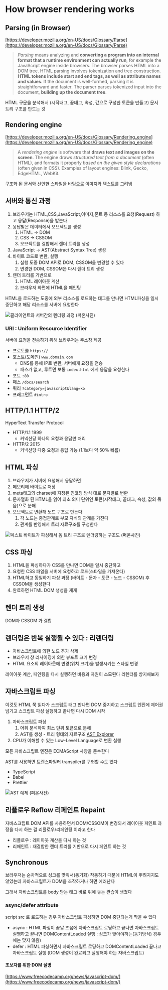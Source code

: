# How browser rendering works

## Parsing (in Browser)

[https://developer.mozilla.org/en-US/docs/Glossary/Parse](https://developer.mozilla.org/en-US/docs/Glossary/Parse)

> _Parsing_ means analyzing and **converting a program into an internal format that a runtime environment can actually run**, for example the JavaScript engine inside browsers.
> The browser parses HTML into a DOM tree. HTML parsing involves tokenization and tree construction. **HTML tokens include start and end tags, as well as attribute names and values**. If the document is well-formed, parsing it is straightforward and faster. The parser parses tokenized input into the document, **building up the document tree**.

HTML 구문을 분석해서 (시작태그, 끝태그, 속성, 값으로 구성한 토큰을 만들고) 문서 트리 구조를 만드는 것

## Rendering engine

[https://developer.mozilla.org/en-US/docs/Glossary/Rendering_engine](https://developer.mozilla.org/en-US/docs/Glossary/Rendering_engine)

> A _rendering engine_ is software that **draws text and images on the screen**. The engine draws _structured text from a document_ (often HTML), and formats it properly _based on the given style declarations_ (often given in CSS). Examples of layout engines: Blink, Gecko, EdgeHTML, WebKit.

구조화 된 문서와 선언한 스타일을 바탕으로 이미지와 텍스트를 그려냄

## 서버와 통신 과정

1. 브라우저는 HTML,CSS,JavaScript,이미지,폰트 등 리소스를 요청(Request) 하고 응답(Response)을 받는다
2. 응답받은 데이터에서 오브젝트를 생성
   1. HTML &rarr; DOM
   2. CSS &rarr; CSSOM
   3. 오브젝트를 결합해서 렌더 트리를 생성
3. JavaScript &rarr; AST(Abstract Syntax Tree) 생성
4. 바이트 코드로 변환, 실행
   1. 실행 도중 DOM API로 DOM, CSSOM을 변경할 수 있다
   2. 변경한 DOM, CSSOM은 다시 렌더 트리 생성
5. 렌더 트리를 기반으로
   1. HTML 레이아웃 계산
   2. 브라우저 화면에 HTML을 페인팅

HTML을 로드하는 도중에 외부 리소스를 로드하는 태그를 만나면 HTML파싱을 일시 중단하고 해당 리소스를 서버에 요청한다

![클라이언트와 서버간의 렌더링 과정](assets/images/rendering.jpg)
(퍼온사진)

### URI : Uniform Resource Identifier

서버에 요청을 전송하기 위해 브라우저는 주소창 제공

- 프로토콜 `https://`
- 호스트(도메인) `www.domain.com`
  - DNS를 통해 IP로 변환, 서버에게 요청을 전송
  - 패스가 없고, 루트면 보통 `index.html` 에게 응답을 요청한다
- 포트 `:80`
- 패스 `/docs/search`
- 쿼리 `?category=javascript&lang=ko`
- 프래그먼트 `#intro`

## HTTP/1.1 HTTP/2

HyperText Transfer Protocol

- HTTP/1.1 1999
  - 커넥션당 하나의 요청과 응답만 처리
- HTTP/2 2015
  - 커넥션당 다중 요청과 응답 가능 (1.1보다 약 50% 빠름)

## HTML 파싱

1. 브라우저가 서버에 요청해서 응답하면
2. 메모리에 바이트로 저장
3. meta태그의 charset에 지정된 인코딩 방식 대로 문자열로 변환
4. 문자열화 된 HTML을 읽어 최소 의미 단위인 토큰(시작태그, 끝태그, 속성, 값의 묶음)으로 분해
5. 오브젝트로 변환해 노드 구조로 만든다
   1. 각 노드는 중첩관계로 부모 자식의 관계를 가진다
   2. 관계를 반영해서 트리 자료구조를 구성한다

![텍스트 바이트가 파싱해서 돔 트리 구조로 렌더링하는 구조도](assets/images/full-process-255121246.png)
(퍼온사진)

## CSS 파싱

1. HTML을 파싱하다가 CSS를 만나면 DOM을 일시 중단하고
2. 요청한 CSS 파일을 서버에 요청하고 로드(스타일을 가져온다)
3. HTML하고 동일하기 파싱 과정 (바이트 - 문자 - 토큰 - 노드 - CSSOM) 후 CSSOM을 생성한다
4. 완료하면 HTML DOM 생성을 재개

## 렌더 트리 생성

DOM과 CSSOM 가 결합

## 렌더링은 반복 실행될 수 있다 : 리렌더링

- 자바스크립트에 의한 노드 추가 삭제
- 브라우저 창 리사이징에 의한 뷰포트 크기 변경
- HTML 요소의 레이아웃에 변경(위치 크기)을 발생시키는 스타일 변경

레이아웃 계산, 페인팅을 다시 실행하면 비용과 자원이 소모된다
리렌더를 방지해보자

## 자바스크립트 파싱

이것도 HTML 쭉 읽다가 스크립트 태그 만나면 DOM 중지하고 스크립트 엔진에 제어권 넘기고 스크립트 파싱 실행하고 끝나면 다시 DOM 시작

1. 자바스크립트 파싱
   1. 어휘 분석하여 최소 단위 토큰으로 분해
   2. AST를 생성 - 트리 형태의 자료구조 [AST Explorer](https://astexplorer.net)
2. CPU가 이해할 수 있는 Low-Level Language로 변환 실행

모든 자바스크립트 엔진은 ECMAScript 사양을 준수한다

AST를 사용하면 트랜스파일러 transpiler를 구현할 수도 있다

- TypeScript
- Babel
- Prettier

![AST 예제](assets/images/0_mSOIiWpkctkD0Gfg.png)
(퍼온사진)

## 리플로우 Reflow 리페인트 Repaint

자바스크립트 DOM API를 사용하면서 DOM/CSSOM이 변경되서 레이아웃 페인트 과정을 다시 하는 걸 리플로우/리페인팅 이라고 한다

- 리플로우 : 레이아웃 계산을 다시 하는 것
- 리페인트 : 재결합한 렌더 트리를 기반으로 다시 페인트 하는 것

## Synchronous

브라우저는 순차적으로 싱크를 맞춰서(동기화) 작동하기 때문에 HTML이 뿌려지지도 않았는데 자바스크립트가 DOM을 조작하거나 하면 에러난다

그래서 자바스크립트를 body 닫는 태그 바로 위에 놓는 관습이 생겼다

### async/defer attribute

script src 로 로드하는 경우 자바스크립트 파싱하면 DOM 중단되는거 막을 수 있다

- async : HTML 파싱이 끝날 즈음에 자바스크립트 로딩하고 끝나면 자바스크립트 실행하고 끝나면 DOMContentLoaded 실행 : 싱크가 맞아야하는(동기방식) 경우에는 맞지 않음)
- defer : HTML 파싱하면서 자바스크립트 로딩하고 DOMContentLoaded 끝나고 자바스크립트 실행 (DOM 생성이 완료되고 실행해야 하는 자바스크립트)

#### 초보자를 위한 DOM 설명

[https://www.freecodecamp.org/news/javascript-dom/](https://www.freecodecamp.org/news/javascript-dom/)
